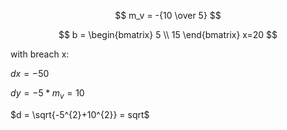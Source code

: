 $$
m_v = -{10 \over 5}
$$

$$
b = \begin{bmatrix} 5 \\ 15 \end{bmatrix}
x=20
$$

with breach x:

$dx = -50$

$dy = -5 * m_v = 10$

$d = \sqrt{-5^{2}+10^{2}} = sqrt$
